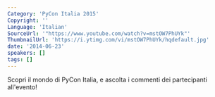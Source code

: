```yaml
---
Category: 'PyCon Italia 2015'
Copyright: ''
Language: 'Italian'
SourceUrl: '"https://www.youtube.com/watch?v=mstOW7PhUYk"'
ThumbnailUrl: 'https://i.ytimg.com/vi/mstOW7PhUYk/hqdefault.jpg'
date: '2014-06-23'
speakers: []
tags: []
---
```

Scopri il mondo di PyCon Italia, e ascolta i commenti dei partecipanti all'evento!